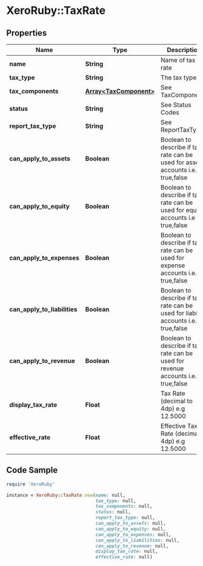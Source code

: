 # XeroRuby::TaxRate

## Properties

Name | Type | Description | Notes
------------ | ------------- | ------------- | -------------
**name** | **String** | Name of tax rate | [optional] 
**tax_type** | **String** | The tax type | [optional] 
**tax_components** | [**Array&lt;TaxComponent&gt;**](TaxComponent.md) | See TaxComponents | [optional] 
**status** | **String** | See Status Codes | [optional] 
**report_tax_type** | **String** | See ReportTaxTypes | [optional] 
**can_apply_to_assets** | **Boolean** | Boolean to describe if tax rate can be used for asset accounts i.e.  true,false | [optional] 
**can_apply_to_equity** | **Boolean** | Boolean to describe if tax rate can be used for equity accounts i.e true,false | [optional] 
**can_apply_to_expenses** | **Boolean** | Boolean to describe if tax rate can be used for expense accounts  i.e. true,false | [optional] 
**can_apply_to_liabilities** | **Boolean** | Boolean to describe if tax rate can be used for liability accounts  i.e. true,false | [optional] 
**can_apply_to_revenue** | **Boolean** | Boolean to describe if tax rate can be used for revenue accounts i.e. true,false | [optional] 
**display_tax_rate** | **Float** | Tax Rate (decimal to 4dp) e.g 12.5000 | [optional] 
**effective_rate** | **Float** | Effective Tax Rate (decimal to 4dp) e.g 12.5000 | [optional] 

## Code Sample

```ruby
require 'XeroRuby'

instance = XeroRuby::TaxRate.new(name: null,
                                 tax_type: null,
                                 tax_components: null,
                                 status: null,
                                 report_tax_type: null,
                                 can_apply_to_assets: null,
                                 can_apply_to_equity: null,
                                 can_apply_to_expenses: null,
                                 can_apply_to_liabilities: null,
                                 can_apply_to_revenue: null,
                                 display_tax_rate: null,
                                 effective_rate: null)
```


